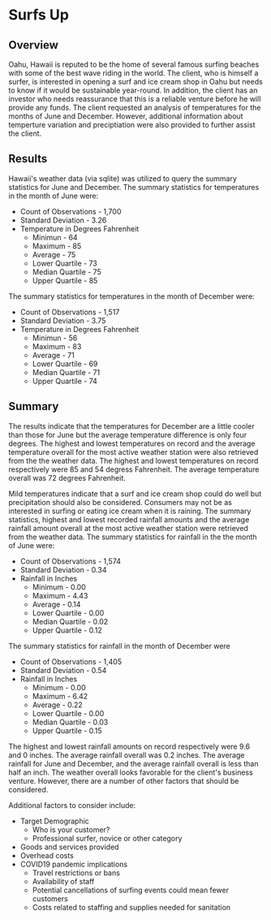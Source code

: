 # Surfs Up 

## Overview 
Oahu, Hawaii is reputed to be the home of several famous surfing beaches with some of the best wave riding in the world. The client, who is himself a surfer, is interested in opening a surf and ice cream shop in Oahu but needs to know if it would be sustainable year-round. In addition, the client has an investor who needs reassurance that this is a reliable venture before he will provide any funds. The client requested an analysis of temperatures for the months of June and December. However, additional information about temperture variation and preciptiation were also provided to further assist the client.
## Results
Hawaii's weather data (via sqlite) was utilized to query the summary statistics for June and December.
The summary statistics for temperatures in the month of June were:
- Count of Observations - 1,700
- Standard Deviation - 3.26
- Temperature in Degrees Fahrenheit
  - Minimun - 64 
  - Maximum - 85
  - Average - 75
  - Lower Quartile - 73
  - Median Quartile - 75
  - Upper Quartile - 85

The summary statistics for temperatures in the month of December were:
- Count of Observations - 1,517
- Standard Deviation - 3.75
- Temperature in Degrees Fahrenheit
  - Minimun - 56
  - Maximum - 83
  - Average - 71
  - Lower Quartile - 69
  - Median Quartile - 71
  - Upper Quartile - 74
  
## Summary
The results indicate that the temperatures for December are a little cooler than those for June but the average temperature difference is only four degrees. The highest and lowest temperatures on record and the average temperature overall for the most active weather station were also retrieved from the the weather data. The highest and lowest temperatures on record respectively were 85 and 54 degress Fahrenheit. The average temperature overall was 72 degrees Fahrenheit.

Mild temperatures indicate that a surf and ice cream shop could do well but precipitation should also be considered. Consumers may not be as interested in surfing or eating ice cream when it is raining. The summary statistics, highest and lowest recorded rainfall amounts and the average rainfall amount overall at the most active weather station were retrieved from the weather data.
The summary statistics for rainfall in the the month of June were:
- Count of Observations - 1,574
- Standard Deviation - 0.34
- Rainfall in Inches
  - Minimum - 0.00
  - Maximum - 4.43
  - Average - 0.14
  - Lower Quartile - 0.00
  - Median Quartile - 0.02
  - Upper Quartile - 0.12

The summary statistics for rainfall in the month of December were
- Count of Observations - 1,405
- Standard Deviation - 0.54
- Rainfall in Inches
  - Minimum - 0.00
  - Maximum - 6.42
  - Average - 0.22
  - Lower Quartile - 0.00
  - Median Quartile - 0.03
  - Upper Quartile - 0.15

The highest and lowest rainfall amounts on record respectively were 9.6 and 0 inches. The average rainfall overall was 0.2 inches.
The average rainfall for June and December, and the average rainfall overall is less than half an inch. 
The weather overall looks favorable for the client's business venture. However, there are a number of other factors that should be considered.

Additional factors to consider include:
- Target Demographic
  - Who is your customer?
   - Professional surfer, novice or other category
- Goods and services provided
- Overhead costs  
- COVID19 pandemic implications
  - Travel restrictions or bans
  - Availability of staff
  - Potential cancellations of surfing events could mean fewer customers
  - Costs related to staffing and supplies needed for sanitation


   

  




